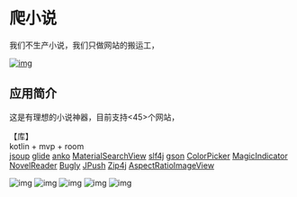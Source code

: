# 爬小说
我们不生产小说，我们只做网站的搬运工，

[![img](https://img.shields.io/github/release/AoEiuV020/PaNovel.svg)](https://github.com/AoEiuV020/PaNovel/releases)

## 应用简介
这是有理想的小说神器，目前支持<45>个网站，

【库】  
kotlin + mvp + room  
[jsoup](https://github.com/jhy/jsoup)
[glide](https://github.com/bumptech/glide)
[anko](https://github.com/Kotlin/anko)
[MaterialSearchView](https://github.com/MiguelCatalan/MaterialSearchView)
[slf4j](https://github.com/qos-ch/slf4j)
[gson](https://github.com/google/gson)
[ColorPicker](https://github.com/QuadFlask/colorpicker)
[MagicIndicator](https://github.com/hackware1993/MagicIndicator)
[NovelReader](https://github.com/newbiechen1024/NovelReader)
[Bugly](https://github.com/BuglyDevTeam/Bugly-Android)
[JPush](https://github.com/jpush)
[Zip4j](https://mvnrepository.com/artifact/net.lingala.zip4j/zip4j)
[AspectRatioImageView](https://github.com/santalu/aspect-ratio-imageview)

![img](screenshots/bookshelf.jpg)
![img](screenshots/genre.jpg)
![img](screenshots/list.jpg)
![img](screenshots/detail.jpg)
![img](screenshots/text.jpg)
